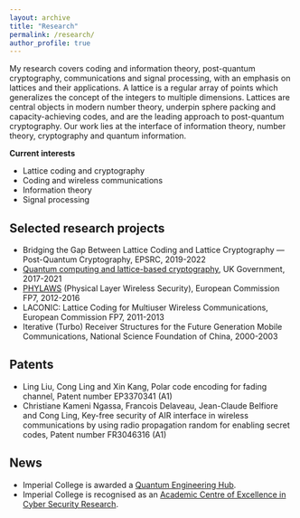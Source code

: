 ```yaml
---
layout: archive
title: "Research"
permalink: /research/
author_profile: true
---
```


My research covers coding and information theory, post-quantum cryptography, communications and signal processing, with an emphasis on lattices and their applications. A lattice is a regular array of points which generalizes the concept of the integers to multiple dimensions. Lattices are central objects in modern number theory, underpin sphere packing and capacity-achieving codes, and are the leading approach to post-quantum cryptography. Our work lies at the interface of information theory, number theory, cryptography and quantum information.

**Current interests**

- Lattice coding and cryptography
- Coding and wireless communications
- Information theory
- Signal processing

## Selected research projects

- Bridging the Gap Between Lattice Coding and Lattice Cryptography — Post-Quantum Cryptography, EPSRC, 2019-2022
- [Quantum computing and lattice-based cryptography](https://www.imperial.ac.uk/security-institute/research/cyber/quantum-computing-and-lattice-based-cryptography/), UK Government, 2017-2021
- [PHYLAWS](http://www.phylaws-ict.org/) (Physical Layer Wireless Security), European Commission FP7, 2012-2016
- LACONIC: Lattice Coding for Multiuser Wireless Communications, European Commission FP7, 2011-2013
- Iterative (Turbo) Receiver Structures for the Future Generation Mobile Communications, National Science Foundation of China, 2000-2003

## Patents

- Ling Liu, Cong Ling and Xin Kang, Polar code encoding for fading channel, Patent number EP3370341 (A1)
- Christiane Kameni Ngassa, Francois Delaveau, Jean-Claude Belfiore and Cong Ling, Key-free security of AIR interface in wireless communications by using radio propagation random for enabling secret codes, Patent number FR3046316 (A1)

## News

- Imperial College is awarded a [Quantum Engineering Hub](https://www.imperial.ac.uk/quantum-systems-engineering-hub/).
- Imperial College is recognised as an [Academic Centre of Excellence in Cyber Security Research](http://www.gchq.gov.uk/Press/Pages/Cyber-Security-Research-Centres-of-Excellence.aspx).
